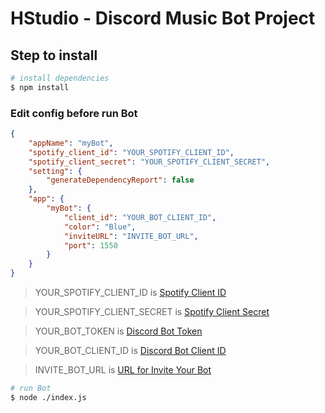 # HStudio - Discord Music Bot Project

## Step to install

```bash
# install dependencies
$ npm install
```

### Edit config before run Bot

```json
{
    "appName": "myBot",
    "spotify_client_id": "YOUR_SPOTIFY_CLIENT_ID",
    "spotify_client_secret": "YOUR_SPOTIFY_CLIENT_SECRET",
    "setting": {
        "generateDependencyReport": false
    },
    "app": {
        "myBot": {
            "client_id": "YOUR_BOT_CLIENT_ID",
            "color": "Blue",
            "inviteURL": "INVITE_BOT_URL",
            "port": 1550
        }
    }
}
```
> YOUR_SPOTIFY_CLIENT_ID is [Spotify Client ID](https://developer.spotify.com/documentation/web-api/concepts/apps)

> YOUR_SPOTIFY_CLIENT_SECRET is [Spotify Client Secret](https://developer.spotify.com/documentation/web-api/concepts/apps)

> YOUR_BOT_TOKEN is [Discord Bot Token](https://discord.com/developers/applications)

> YOUR_BOT_CLIENT_ID is [Discord Bot Client ID](https://discord.com/developers/applications)

> INVITE_BOT_URL is [URL for Invite Your Bot](https://discordapi.com/permissions.html)

```bash
# run Bot
$ node ./index.js
```